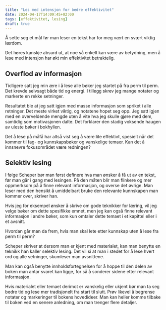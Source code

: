 ```yaml
---
title: "Les med intensjon for bedre effektivitet"
date: 2024-04-17T14:09:45+02:00
tags: [effektivitet, lesing]
draft: true
---
```

Å sette seg et mål før man leser en tekst har for meg vært en svært viktig lærdom.

Det høres kanskje absurd ut, at noe så enkelt kan være av betydning, men å lese med intensjon har økt min effektivitet betraktelig.

## Overflod av informasjon
Tidligere satt jeg min ære i å lese alle bøker jeg startet på fra perm til perm. Det krevde selvsagt både tid og energi. I tillegg skrev jeg mange notater og markerte en rekke setninger.

Resultatet ble at jeg satt igjen med masse informasjon som spriket i alle retninger. Det meste virket viktig, og notatene hopet seg opp. Jeg satt igjen med en overveldende mengde uten å vite hva jeg skulle gjøre med dem, samtidig som motivasjonen dalte. Det forklarer den stadig voksende haugen av uleste bøker i bokhyllen.

Det å lese på måfå har altså vist seg å være lite effektivt, spesielt når det kommer til fag- og kunnskapsbøker og vanskelige temaer. Kan det å innsnevre fokusområdet være redningen?

## Selektiv lesing
I følge Scheper bør man først definere hva man ønsker å få ut av en tekst, før man går i gang med lesingen. På den måten blir man flinkere og mer oppmerksom på å finne relevant informasjon, og overse det øvrige. Man leser med den hensikt å umiddelbart bruke den relevante kunnskapen man kommer over, skriver han.

Hvis jeg for eksempel ønsker å skrive om gode teknikker for læring, vil jeg velge bøker om dette spesifikke emnet, men jeg kan også finne relevant informasjon i andre bøker, som kun omtaler dette temaet i et kapittel eller i et avsnitt.

Hvordan går man da frem, hvis man skal lete etter kunnskap uten å lese fra perm til perm?

Scheper skriver at dersom man er kjent med materialet, kan man benytte en teknikk han kaller selektiv lesing. Det vil si at man i stedet for å lese hvert ord og alle setninger, skumleser man avsnittene.

Man kan også benytte innholdsfortegnelsen for å hoppe til den delen av boken man antar svaret kan ligge, for så å sonderer sidene etter relevant informasjon.

Hvis materialet eller temaet derimot er vanskelig eller ukjent bør man ta seg bedre tid og lese mer tradisjonelt fra start til slutt. Prøv likevel å begrense notater og markeringer til bokens hovedideer. Man kan heller komme tilbake til boken ved en senere anledning, om man trenger flere detaljer.
